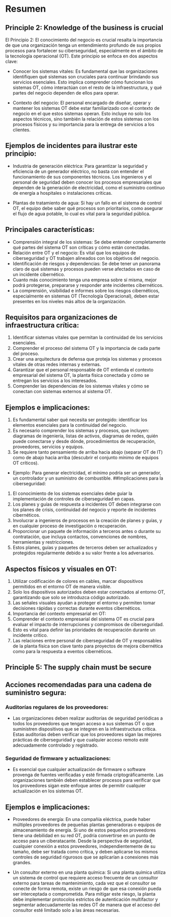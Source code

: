 # Resumen


## Principle 2: Knowledge of the business is crucial

El Principio 2: El conocimiento del negocio es crucial resalta la importancia de que una organización tenga un entendimiento profundo de sus propios procesos para fortalecer su ciberseguridad, especialmente en el ámbito de la tecnología operacional (OT). Este principio se enfoca en dos aspectos clave:

* Conocer los sistemas vitales: Es fundamental que las organizaciones identifiquen qué sistemas son cruciales para continuar brindando sus servicios esenciales. Esto implica comprender cómo funcionan los sistemas OT, cómo interactúan con el resto de la infraestructura, y qué partes del negocio dependen de ellos para operar.

* Contexto del negocio: El personal encargado de diseñar, operar y mantener los sistemas OT debe estar familiarizado con el contexto de negocio en el que estos sistemas operan. Esto incluye no solo los aspectos técnicos, sino también la relación de estos sistemas con los procesos físicos y su importancia para la entrega de servicios a los clientes.

## Ejemplos de incidentes para ilustrar este principio:
* Industria de generación eléctrica: Para garantizar la seguridad y eficiencia de un generador eléctrico, no basta con entender el funcionamiento de sus componentes técnicos. Los ingenieros y el personal de seguridad deben conocer los procesos empresariales que dependen de la generación de electricidad, como el suministro continuo de energía a hospitales o instalaciones críticas.

* Plantas de tratamiento de agua: Si hay un fallo en el sistema de control OT, el equipo debe saber qué procesos son prioritarios, como asegurar el flujo de agua potable, lo cual es vital para la seguridad pública.

  
## Principales características:
* Comprensión integral de los sistemas: Se debe entender completamente qué partes del sistema OT son críticas y cómo están conectadas.
* Relación entre OT y el negocio: Es vital que los equipos de ciberseguridad y OT trabajen alineados con los objetivos del negocio.
* Identificación de riesgos y dependencias: Se debe tener un panorama claro de qué sistemas y procesos pueden verse afectados en caso de un incidente cibernético.
* Cuanto más conocimiento tenga una empresa sobre sí misma, mejor podrá protegerse, prepararse y responder ante incidentes cibernéticos.
* La comprensión, visibilidad e informes sobre los riesgos cibernéticos, especialmente en sistemas OT (Tecnología Operacional), deben estar presentes en los niveles más altos de la organización.
  
## Requisitos para organizaciones de infraestructura crítica:
1. Identificar sistemas vitales que permitan la continuidad de los servicios esenciales.
2. Comprender el proceso del sistema OT y la importancia de cada parte del proceso.
3. Crear una arquitectura de defensa que proteja los sistemas y procesos vitales de otras redes internas y externas.
4. Garantizar que el personal responsable de OT entienda el contexto empresarial del sistema OT, la planta física conectada y cómo se entregan los servicios a los interesados.
5. Comprender las dependencias de los sistemas vitales y cómo se conectan con sistemas externos al sistema OT.
## Ejemplos e implicaciones:
1. Es fundamental saber qué necesita ser protegido: identificar los elementos esenciales para la continuidad del negocio.
2. Es necesario comprender los sistemas y procesos, que incluyen: diagramas de ingeniería, listas de activos, diagramas de redes, quién puede conectarse y desde dónde, procedimientos de recuperación, proveedores, servicios y equipos.
3. Se requiere tanto pensamiento de arriba hacia abajo (separar OT de IT) como de abajo hacia arriba (descubrir el conjunto mínimo de equipos OT críticos).
* Ejemplo: Para generar electricidad, el mínimo podría ser un generador, un controlador y un suministro de combustible.
##Implicaciones para la ciberseguridad:
1. El conocimiento de los sistemas esenciales debe guiar la implementación de controles de ciberseguridad en capas.
2. Los planes y guías de respuesta a incidentes OT deben integrarse con los planes de crisis, continuidad del negocio y reporte de incidentes cibernéticos.
3. Involucrar a ingenieros de procesos en la creación de planes y guías, y en cualquier proceso de investigación o recuperación.
4. Proporcionar un paquete de información a terceros antes o durante su contratación, que incluya contactos, convenciones de nombres, herramientas y restricciones.
5. Estos planes, guías y paquetes de terceros deben ser actualizados y protegidos regularmente debido a su valor frente a los adversarios.
## Aspectos físicos y visuales en OT:
1. Utilizar codificación de colores en cables, marcar dispositivos permitidos en el entorno OT de manera visible.
2. Solo los dispositivos autorizados deben estar conectados al entorno OT, garantizando que solo se introduzca código autorizado.
3. Las señales visuales ayudan a proteger el entorno y permiten tomar decisiones rápidas y correctas durante eventos cibernéticos.
4. Importancia del contexto empresarial en OT:
5. Comprender el contexto empresarial del sistema OT es crucial para evaluar el impacto de interrupciones y compromisos de ciberseguridad.
6. Esto es vital para definir las prioridades de recuperación durante un incidente crítico.
7. Las relaciones entre personal de ciberseguridad de OT y responsables de la planta física son clave tanto para proyectos de mejora cibernética como para la respuesta a eventos cibernéticos.




## Principle 5: The supply chain must be secure



## Acciones recomendadas para una cadena de suministro segura:
### Auditorías regulares de los proveedores:

* Las organizaciones deben realizar auditorías de seguridad periódicas a todos los proveedores que tengan acceso a sus sistemas OT o que suministren dispositivos que se integren en la infraestructura crítica. Estas auditorías deben verificar que los proveedores sigan las mejores prácticas de ciberseguridad y que cualquier acceso remoto esté adecuadamente controlado y registrado.

### Seguridad de firmware y actualizaciones:

* Es esencial que cualquier actualización de firmware o software provenga de fuentes verificadas y esté firmada criptográficamente. Las organizaciones también deben establecer procesos para verificar que los proveedores sigan este enfoque antes de permitir cualquier actualización en los sistemas OT.

## Ejemplos e implicaciones:
* Proveedores de energía: En una compañía eléctrica, puede haber múltiples proveedores de pequeñas plantas generadoras o equipos de almacenamiento de energía. Si uno de estos pequeños proveedores tiene una debilidad en su red OT, podría convertirse en un punto de acceso para un ciberatacante. Desde la perspectiva de seguridad, cualquier conexión a estos proveedores, independientemente de su tamaño, debe ser tratada como crítica, y deben aplicarse los mismos controles de seguridad rigurosos que se aplicarían a conexiones más grandes.

* Un consultor externo en una planta química: Si una planta química utiliza un sistema de control que requiere acceso frecuente de un consultor externo para tareas de mantenimiento, cada vez que el consultor se conecte de forma remota, existe un riesgo de que esa conexión pueda ser interceptada o comprometida. Para mitigar este riesgo, la planta debe implementar protocolos estrictos de autenticación multifactor y segmentar adecuadamente las redes OT de manera que el acceso del consultor esté limitado solo a las áreas necesarias.
